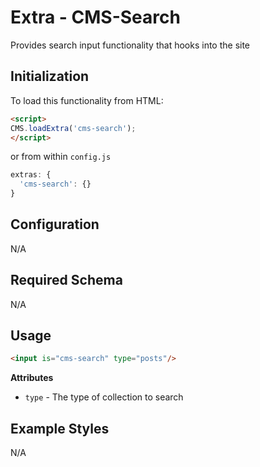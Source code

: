 # Extra - CMS-Search

Provides search input functionality that hooks into the site


## Initialization

To load this functionality from HTML:

```html
<script>
CMS.loadExtra('cms-search');
</script>
```

or from within `config.js`

```js
extras: {
  'cms-search': {}
}
```


## Configuration

N/A


## Required Schema

N/A


## Usage

```html
<input is="cms-search" type="posts"/>
```

**Attributes**

- `type` - The type of collection to search


## Example Styles

N/A
